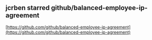 ## jcrben starred github/balanced-employee-ip-agreement
  
  [https://github.com/github/balanced-employee-ip-agreement](https://github.com/github/balanced-employee-ip-agreement)